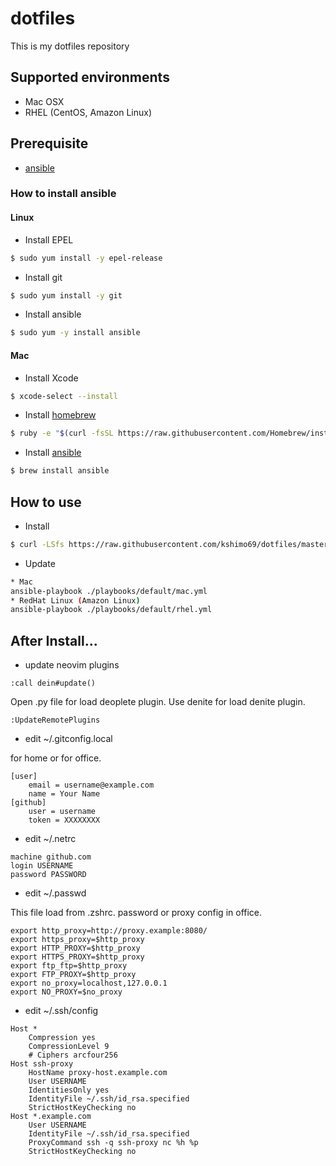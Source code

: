 # dotfiles

This is my dotfiles repository

## Supported environments

- Mac OSX
- RHEL (CentOS, Amazon Linux)

## Prerequisite

- [ansible](http://www.ansible.com/home)

### How to install ansible

#### Linux

- Install EPEL

```bash
$ sudo yum install -y epel-release
```

- Install git

```bash
$ sudo yum install -y git
```

- Install ansible

```bash
$ sudo yum -y install ansible
```

#### Mac

- Install Xcode

```bash
$ xcode-select --install
```

- Install [homebrew](https://brew.sh/)

```bash
$ ruby -e "$(curl -fsSL https://raw.githubusercontent.com/Homebrew/install/master/install)"
```

- Install [ansible](http://www.ansible.com/home)

```bash
$ brew install ansible
```

## How to use

- Install

```bash
$ curl -LSfs https://raw.githubusercontent.com/kshimo69/dotfiles/master/install.sh | bash
```

- Update

```bash
* Mac
ansible-playbook ./playbooks/default/mac.yml
* RedHat Linux (Amazon Linux)
ansible-playbook ./playbooks/default/rhel.yml
```

## After Install...

- update neovim plugins

```vim
:call dein#update()
```

Open .py file for load deoplete plugin.
Use denite for load denite plugin.

```vim
:UpdateRemotePlugins
```

- edit ~/.gitconfig.local

for home or for office.

```
[user]
    email = username@example.com
    name = Your Name
[github]
    user = username
    token = XXXXXXXX
```

- edit ~/.netrc

```
machine github.com
login USERNAME
password PASSWORD
```

- edit ~/.passwd

This file load from .zshrc.
password or proxy config in office.

```
export http_proxy=http://proxy.example:8080/
export https_proxy=$http_proxy
export HTTP_PROXY=$http_proxy
export HTTPS_PROXY=$http_proxy
export ftp_ftp=$http_proxy
export FTP_PROXY=$http_proxy
export no_proxy=localhost,127.0.0.1
export NO_PROXY=$no_proxy
```

- edit ~/.ssh/config

```
Host *
    Compression yes
    CompressionLevel 9
    # Ciphers arcfour256
Host ssh-proxy
    HostName proxy-host.example.com
    User USERNAME
    IdentitiesOnly yes
    IdentityFile ~/.ssh/id_rsa.specified
    StrictHostKeyChecking no
Host *.example.com
    User USERNAME
    IdentityFile ~/.ssh/id_rsa.specified
    ProxyCommand ssh -q ssh-proxy nc %h %p
    StrictHostKeyChecking no
```

